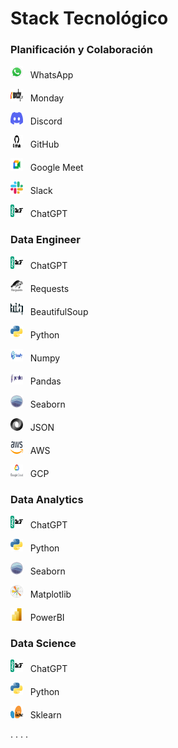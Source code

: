﻿
# Stack Tecnológico

### Planificación y Colaboración
<p> <img src="img/WhatsApp-logo.png" alt="WhatsApp" width="20" height="20"> &nbsp WhatsApp</p>

<p> <img src="img/monday-logo.png" alt="Monday" width="20" height="20"> &nbsp Monday</p>

<p> <img src="img/discord-logo.png" alt="Discord" width="20" height="20"> &nbsp Discord</p>

<p> <img src="img/GitHub-logo.png" alt="GitHub" width="20" height="20"> &nbsp GitHub</p>

<p> <img src="img/google-meet-logo.png" alt="Google Meet" width="20" height="20"> &nbsp Google Meet</p>

<p> <img src="img/slack-logo.png" alt="Slack" width="20" height="20"> &nbsp Slack</p>

<p> <img src="img/chatgpt-logo.png" alt="ChatGPT" width="20" height="20"> &nbsp ChatGPT</p>


### Data Engineer
<p> <img src="img/chatgpt-logo.png" alt="ChatGPT" width="20" height="20"> &nbsp ChatGPT</p>

<p> <img src="img/Requests-logo.png" alt="Requests" width="20" height="20"> &nbsp Requests</p>

<p> <img src="img/BeautifulSoup-logo.png" alt="BeautifulSoup" width="20" height="20"> &nbsp BeautifulSoup</p>

<p> <img src="img/Python-logo.png" alt="Python" width="20" height="20"> &nbsp Python</p>

<p> <img src="img/numpy-logo.png" alt="Python" width="20" height="20"> &nbsp Numpy</p>

<p> <img src="img/Pandas_logo.png" alt="Python" width="20" height="20"> &nbsp Pandas</p>

<p> <img src="img/seaborn-logo.png" alt="Seaborn" width="20" height="20"> &nbsp Seaborn</p>

<p> <img src="img/json-logo.png" alt="JSON" width="20" height="20"> &nbsp JSON</p>

<p> <img src="img/AWS-logo.png" alt="AWS" width="20" height="20"> &nbsp AWS</p>

<p> <img src="img/gcp-logo.png" alt="GCP" width="20" height="20"> &nbsp GCP</p>


### Data Analytics
<p> <img src="img/chatgpt-logo.png" alt="ChatGPT" width="20" height="20"> &nbsp ChatGPT</p>

<p> <img src="img/Python-logo.png" alt="Python" width="20" height="20"> &nbsp Python</p>

<p> <img src="img/seaborn-logo.png" alt="Seaborn" width="20" height="20"> &nbsp Seaborn</p>

<p> <img src="img/matplotlib-logo.png" alt="Matplotlib" width="20" height="20"> &nbsp Matplotlib</p>

<p> <img src="img/powerBI-logo.png" alt="PowerBI" width="20" height="20"> &nbsp PowerBI</p>

### Data Science
<p> <img src="img/chatgpt-logo.png" alt="Monday" width="20" height="20"> &nbsp ChatGPT</p>

<p> <img src="img/Python-logo.png" alt="Python" width="20" height="20"> &nbsp Python</p>

<p> <img src="img/sklearn-logo.png" alt="Sklearn" width="20" height="20"> &nbsp Sklearn</p>


.
.
.
.
